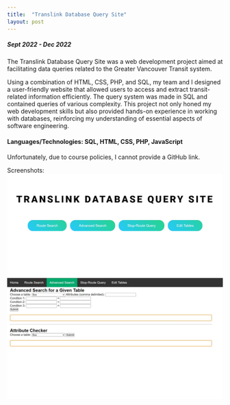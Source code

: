 ```yaml
---
title:  "Translink Database Query Site"
layout: post
---
```


##### Sept 2022 - Dec 2022

The Translink Database Query Site was a web development project aimed at facilitating data queries related to the Greater Vancouver Transit system. 

Using a combination of HTML, CSS, PHP, and SQL, my team and I designed a user-friendly website that allowed users to access and extract transit-related information efficiently. The query system was made in SQL and contained queries of various complexity. This project not only honed my web development skills but also provided hands-on experience in working with databases, reinforcing my understanding of essential aspects of software engineering.

#### Languages/Technologies: SQL, HTML, CSS, PHP, JavaScript

Unfortunately, due to course policies, I cannot provide a GitHub link.

Screenshots:
![screenshot1](/assets/translink.jpg)
![screenshot2](/assets/translink2.jpg)
